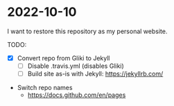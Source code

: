 # 2022-10-10

I want to restore this repository as my personal website.

TODO:
- [x] Convert repo from Gliki to Jekyll
  - [ ] Disable .travis.yml (disables Gliki)
  - [ ] Build site as-is with Jekyll: https://jekyllrb.com/
- Switch repo names
  - https://docs.github.com/en/pages
